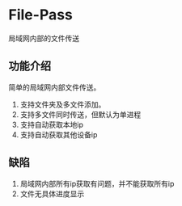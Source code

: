 # File-Pass
 局域网内部的文件传送

## 功能介绍

简单的局域网内部文件传送。

1. 支持文件夹及多文件添加。
2. 支持多文件同时传送，但默认为单进程
3. 支持自动获取本地ip
4. 支持自动获取其他设备ip

## 缺陷

1. 局域网内部所有ip获取有问题，并不能获取所有ip
2. 文件无具体进度显示